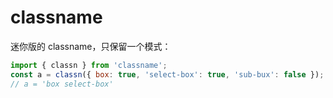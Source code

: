 # classname

迷你版的 classname，只保留一个模式：

```jsx
import { classn } from 'classname';
const a = classn({ box: true, 'select-box': true, 'sub-bux': false });
// a = 'box select-box'
```
